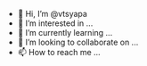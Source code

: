 - 👋 Hi, I’m @vtsyapa
- 👀 I’m interested in ...
- 🌱 I’m currently learning ...
- 💞️ I’m looking to collaborate on ...
- 📫 How to reach me ...

<!---
vtsyapa/vtsyapa is a ✨ special ✨ repository because its `README.md` (this file) appears on your GitHub profile.
You can click the Preview link to take a look at your changes.
--->
